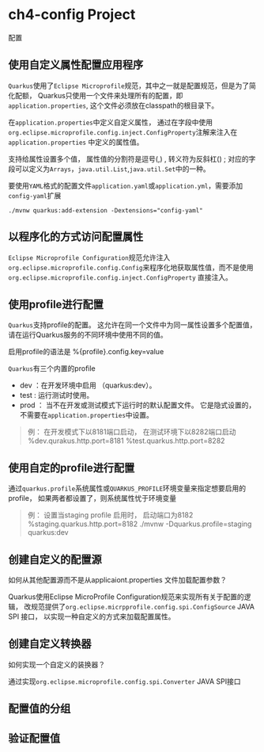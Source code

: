 # ch4-config Project

配置

## 使用自定义属性配置应用程序
`Quarkus`使用了`Eclipse Microprofile`规范，其中之一就是配置规范，但是为了简化配额， Quarkus只使用一个文件来处理所有的配置，即`application.properties`,
这个文件必须放在classpath的根目录下。

在`application.properties`中定义自定义属性， 通过在字段中使用`org.eclipse.microprofile.config.inject.ConfigProperty`注解来注入在`application.properties`
中定义的属性值。

支持给属性设置多个值， 属性值的分割符是逗号(,) , 转义符为反斜杠(\) ; 对应的字段可以定义为`Arrays`，`java.util.List`,`java.util.Set`中的一种。


要使用`YAML`格式的配置文件`application.yaml`或`application.yml`，需要添加`config-yaml`扩展
```shell
./mvnw quarkus:add-extension -Dextensions="config-yaml"
```

## 以程序化的方式访问配置属性

`Eclipse Microprofile Configuration`规范允许注入`org.eclipse.microprofile.config.Config`来程序化地获取属性值，而不是使用`org.eclipse.microprofile.config.inject.ConfigProperty`
直接注入。


## 使用profile进行配置

`Quarkus`支持profile的配置。 这允许在同一个文件中为同一属性设置多个配置值， 请在运行Quarkus服务的不同环境中使用不同的值。

启用profile的语法是 %{profile}.config.key=value

`Quarkus`有三个内置的profile
- dev ：在开发环境中启用 （quarkus:dev）。
- test : 运行测试时使用。
- prod ： 当不在开发或测试模式下运行时的默认配置文件。 它是隐式设置的，不需要在`application.properties`中设置。

> 例： 在开发模式下以8181端口启动， 在测试环境下以8282端口启动
> %dev.qurakus.http.port=8181
> %test.quarkus.http.port=8282


## 使用自定的profile进行配置
通过`quarkus.profile`系统属性或`QUARKUS_PROFILE`环境变量来指定想要启用的profile， 如果两者都设置了，则系统属性忧于环境变量

> 例： 设置当staging profile 启用时， 启动端口为8182
> %staging.quarkus.http.port=8182
> ./mvnw -Dquarkus.profile=staging quarkus:dev

## 创建自定义的配置源
如何从其他配置源而不是从applicaiont.properties 文件加载配置参数？

Quarkus使用Eclipse MicroProfile Configuration规范来实现所有关于配置的逻辑， 改规范提供了`org.eclipse.micrpprofile.config.spi.ConfigSource` JAVA
SPI 接口， 以实现一种自定义的方式来加载配置属性。


## 创建自定义转换器
如何实现一个自定义的装换器？

通过实现`org.eclipse.microprofile.config.spi.Converter` JAVA SPI接口

## 配置值的分组


## 验证配置值


